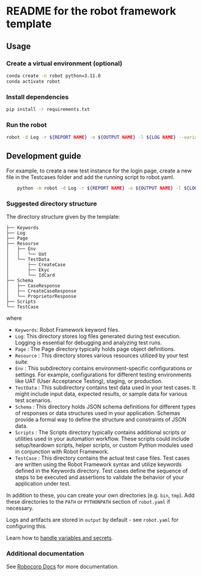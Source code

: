 # README for the robot framework template

## Usage

### Create a virtual environment (optional)

```bash
conda create -n robot python=3.11.0
conda activate robot
```

### Install dependencies

```bash
pip install -r requirements.txt
```

### Run the robot

```bash
robot -d Log -r ${REPORT NAME} -o ${OUTPUT NAME} -l ${LOG NAME} --variable env:${ENV} Testcases/NAME OF FILE.robot
```

## Development guide

For example, to create a new test instance for the login page, create a new file in the Testcases folder and add the running script to robot.yaml.

```bash
    python -m robot -d Log -r ${REPORT NAME} -o ${OUTPUT NAME} -l ${LOG NAME} --variable env:${ENV} Testcases/NAME OF FILE.robot
```

### Suggested directory structure

The directory structure given by the template:

```
├── Keywords
├── Log
├── Page
├── Resourse
│   ├── Env
│   │   └── Uat
│   └── TestData
│       ├── CreateCase
│       ├── Ekyc
│       └── IdCard
├── Schema
│   ├── CaseResponse
│   ├── CreateCaseResponse
│   └── ProprietorResponse
├── Scripts
└── TestCase
```

where
- `Keywords`: Robot Framework keyword files.
- `Log`: This directory stores log files generated during test execution. Logging is essential for debugging and analyzing test runs.
- `Page` : The Page directory typically holds page object definitions.
- `Resource` : This directory stores various resources utilized by your test suite.
- `Env` : This subdirectory contains environment-specific configurations or settings. For example, configurations for different testing environments like UAT (User Acceptance Testing), staging, or production.
- `TestData` : This subdirectory contains test data used in your test cases. It might include input data, expected results, or sample data for various test scenarios.
- `Schema` : This directory holds JSON schema definitions for different types of responses or data structures used in your application. Schemas provide a formal way to define the structure and constraints of JSON data.
- `Scripts` : The Scripts directory typically contains additional scripts or utilities used in your automation workflow. These scripts could include setup/teardown scripts, helper scripts, or custom Python modules used in conjunction with Robot Framework.
- `TestCase` : This directory contains the actual test case files. Test cases are written using the Robot Framework syntax and utilize keywords defined in the Keywords directory. Test cases define the sequence of steps to be executed and assertions to validate the behavior of your application under test.

In addition to these, you can create your own directories (e.g. `bin`, `tmp`). Add these directories to the `PATH` or `PYTHONPATH` section of `robot.yaml` if necessary.

Logs and artifacts are stored in `output` by default - see `robot.yaml` for configuring this.

Learn how to [handle variables and secrets](https://robocorp.com/docs/development-guide/variables-and-secrets/secret-management).

### Additional documentation

See [Robocorp Docs](https://robocorp.com/docs/) for more documentation.

